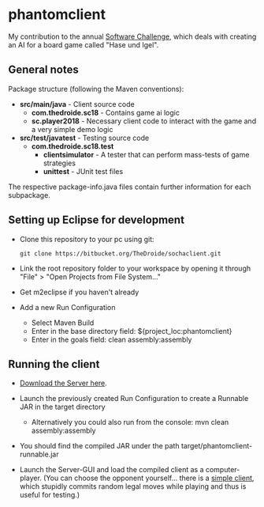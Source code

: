 # phantomclient

My contribution to the annual [Software Challenge](http://www.software-challenge.de), which
deals with creating an AI for a board game called "Hase und Igel".

## General notes

Package structure (following the Maven conventions):

* **src/main/java** - Client source code
    * **com.thedroide.sc18** - Contains game ai logic
    * **sc.player2018** - Necessary client code to interact with the game and a very simple demo logic
* **src/test/javatest** - Testing source code
    * **com.thedroide.sc18.test**
        * **clientsimulator** - A tester that can perform mass-tests of game strategies
        * **unittest** - JUnit test files

The respective package-info.java files contain further information for each subpackage.

## Setting up Eclipse for development

* Clone this repository to your pc using git:

      git clone https://bitbucket.org/TheDroide/sochaclient.git

* Link the root repository folder to your workspace by opening
  it through "File" > "Open Projects from File System..."
  
* Get m2eclipse if you haven't already

* Add a new Run Configuration
    * Select Maven Build
    * Enter in the base directory field: ${project_loc:phantomclient}
    * Enter in the goals field: clean assembly:assembly

## Running the client

* [Download the Server here](http://www.software-challenge.de/downloads/).
  
* Launch the previously created Run Configuration to create a Runnable JAR in the target directory
    * Alternatively you could also run from the console: mvn clean assembly:assembly
  
* You should find the compiled JAR under the path target/phantomclient-runnable.jar
  
* Launch the Server-GUI and load the compiled client as a computer-player.
  (You can choose the opponent yourself... there is a [simple client](http://www.software-challenge.de/downloads/),
  which stupidly commits random legal moves while playing and thus is useful for testing.)